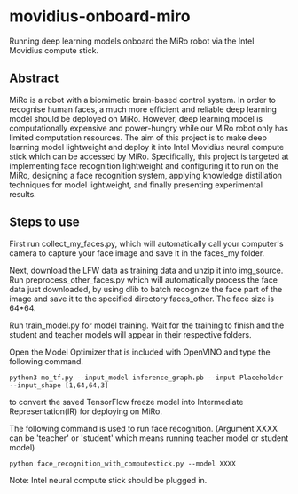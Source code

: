 # movidius-onboard-miro
Running deep learning models onboard the MiRo robot via the Intel Movidius compute stick.
## Abstract
MiRo is a robot with a biomimetic brain-based control system. In order to recognise human faces, a much more efficient and reliable deep learning model should be deployed on MiRo. However, deep learning model is computationally expensive and power-hungry while our MiRo robot only has limited computation resources. The aim of this project is to make deep learning model lightweight and deploy it into Intel Movidius neural compute stick which can be accessed by MiRo. Specifically, this project is targeted at implementing face recognition lightweight and configuring it to run on the MiRo, designing a face recognition system, applying knowledge distillation techniques for model lightweight, and finally presenting experimental results.
## Steps to use
First run collect_my_faces.py, which will automatically call your computer's camera to capture your face image and save it in the faces_my folder.

Next, download the LFW data as training data and unzip it into img_source. Run preprocess_other_faces.py which will automatically process the face data just downloaded, by using dlib to batch recognize the face part of the image and save it to the specified directory faces_other. The face size is 64*64.

Run train_model.py for model training. Wait for the training to finish and the student and teacher models will appear in their respective folders.

Open the Model Optimizer that is included with OpenVINO and type the following command.
```
python3 mo_tf.py --input_model inference_graph.pb --input Placeholder --input_shape [1,64,64,3]
```
to convert the saved TensorFlow freeze model into Intermediate Representation(IR) for deploying on MiRo.

The following command is used to run face recognition. (Argument XXXX can be 'teacher' or 'student' which means running teacher model or student model)
```
python face_recognition_with_computestick.py --model XXXX
```
Note: Intel neural compute stick should be plugged in.
